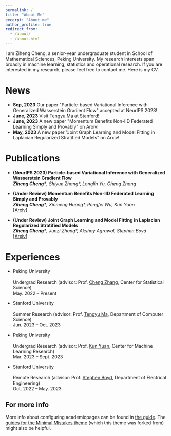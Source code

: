 ```yaml
---
permalink: /
title: "About Me"
excerpt: "About me"
author_profile: true
redirect_from: 
  - /about/
  - /about.html
---
```


I am Ziheng Cheng, a senior-year undergraduate student in School of Mathematical Sciences, Peking University. My research interests span broadly in machine learning, statistics and operational research. If you are interested in my research, please feel free to contact me. Here is my CV.

News
======
- **Sep, 2023** Our paper "Particle-based Variational Inference with Generalized Wasserstein Gradient Flow" accepted at NeurIPS 2023!
- **June, 2023** Visit [Tengyu Ma](https://ai.stanford.edu/~tengyuma/) at Stanford!
- **June, 2023** A new paper "Momentum Benefits Non-IID Federated Learning Simply and Provably" on Arxiv!
- **May, 2023** A new paper "Joint Graph Learning and Model Fitting in Laplacian Regularized Stratified Models" on Arxiv!

Publications
======
- **(NeurIPS 2023) Particle-based Variational Inference with Generalized Wasserstein Gradient Flow**
  <br/>
  _**Ziheng Cheng\***, Shiyue Zhang\*, Longlin Yu, Cheng Zhang_
  <br/>

- **(Under Review) Momentum Benefits Non-IID Federated Learning Simply and Provably**
  <br/>
  _**Ziheng Cheng\***, Xinmeng Huang\*, Pengfei Wu, Kun Yuan_
  <br/>
  [[Arxiv](https://arxiv.org/abs/2306.16504)]

- **(Under Review) Joint Graph Learning and Model Fitting in Laplacian Regularized Stratified Models**
  <br/>
  _**Ziheng Cheng\***, Junzi Zhang\*, Akshay Agrawal, Stephen Boyd_
  <br/>
  [[Arxiv](https://arxiv.org/abs/2305.02573)]

Experiences
======
- Peking University 	
  <br/>
  Undergrad Research (advisor: Prof. [Cheng Zhang](https://zcrabbit.github.io/), Center for Statistical Science)
  <br/>
  May. 2022 – Present


- Stanford University 	
  <br/>
  Summer Research (advisor: Prof. [Tengyu Ma](https://ai.stanford.edu/~tengyuma/), Department of Computer Science)
  <br/>
  Jun. 2023 – Oct. 2023

- Peking University 	
  <br/>
  Undergrad Research (advisor: Prof. [Kun Yuan](https://kunyuan827.github.io/), Center for Machine Learning Research)
  <br/>
  Mar. 2023 – Sept. 2023

- Stanford University 	
  <br/>
  Remote Research (advisor: Prof. [Stephen Boyd](http://stanford.edu/~boyd/), Department of Electrical Engineering)
  <br/>
  Oct. 2022 – May. 2023

For more info
------
More info about configuring academicpages can be found in [the guide](https://academicpages.github.io/markdown/). The [guides for the Minimal Mistakes theme](https://mmistakes.github.io/minimal-mistakes/docs/configuration/) (which this theme was forked from) might also be helpful.
